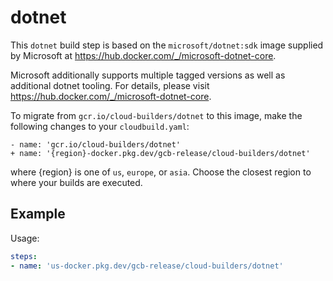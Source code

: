 # dotnet

This `dotnet` build step is based on the `microsoft/dotnet:sdk` image supplied by
Microsoft at https://hub.docker.com/_/microsoft-dotnet-core.

Microsoft additionally supports multiple tagged versions as well as additional
dotnet tooling. For details, please visit
https://hub.docker.com/_/microsoft-dotnet-core.

To migrate from `gcr.io/cloud-builders/dotnet` to this image, make the following
changes to your `cloudbuild.yaml`:

```
- name: 'gcr.io/cloud-builders/dotnet'
+ name: '{region}-docker.pkg.dev/gcb-release/cloud-builders/dotnet'
```

where {region} is one of `us`, `europe`, or `asia`. Choose the closest region to
where your builds are executed.

## Example

Usage:

```yaml
steps:
- name: 'us-docker.pkg.dev/gcb-release/cloud-builders/dotnet'
```
